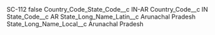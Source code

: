 <?xml version="1.0" encoding="UTF-8"?>
<CustomMetadata xmlns="http://soap.sforce.com/2006/04/metadata" xmlns:xsi="http://www.w3.org/2001/XMLSchema-instance" xmlns:xsd="http://www.w3.org/2001/XMLSchema">
    <label>SC-112</label>
    <protected>false</protected>
    <values>
        <field>Country_Code_State_Code__c</field>
        <value xsi:type="xsd:string">IN-AR</value>
    </values>
    <values>
        <field>Country_Code__c</field>
        <value xsi:type="xsd:string">IN</value>
    </values>
    <values>
        <field>State_Code__c</field>
        <value xsi:type="xsd:string">AR</value>
    </values>
    <values>
        <field>State_Long_Name_Latin__c</field>
        <value xsi:type="xsd:string">Arunachal Pradesh</value>
    </values>
    <values>
        <field>State_Long_Name_Local__c</field>
        <value xsi:type="xsd:string">Arunachal Pradesh</value>
    </values>
</CustomMetadata>
